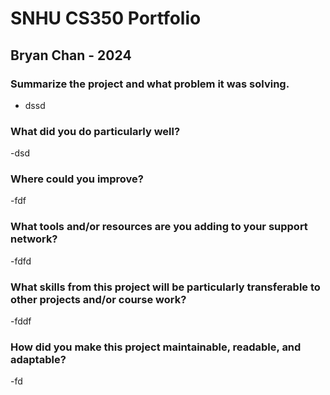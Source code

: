 # SNHU CS350 Portfolio
## Bryan Chan - 2024


### Summarize the project and what problem it was solving.
- dssd

### What did you do particularly well?
-dsd

### Where could you improve?
-fdf

### What tools and/or resources are you adding to your support network?
-fdfd

### What skills from this project will be particularly transferable to other projects and/or course work?
-fddf

### How did you make this project maintainable, readable, and adaptable?
-fd
